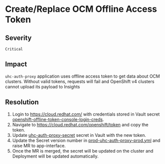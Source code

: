 # Create/Replace OCM Offline Access Token

## Severity

`Critical`

## Impact

`uhc-auth-proxy` application uses offline access token to get data about OCM clusters. Without valid tokens, requests will fail and OpenShift v4 clusters cannot upload its payload to Insights

## Resolution

1. Login to https://cloud.redhat.com/ with credentials stored in Vault secret [openshift-offline-token-console-login-creds](https://vault.devshift.net/ui/vault/secrets/insights/show/secrets/insights-prod/uhc-auth-proxy-prod/openshift-offline-token-console-login-creds).
2. Navigate to https://cloud.redhat.com/openshift/token and copy the token.
3. Update [uhc-auth-proxy-secret](https://vault.devshift.net/ui/vault/secrets/insights/show/secrets/insights-prod/uhc-auth-proxy-prod/uhc-auth-proxy-secret) secret in Vault with the new token.
4. Update the Secret version number in [prod-uhc-auth-proxy-prod.yml](../../../../data/services/insights/uhc-auth-proxy/namespaces/prod-uhc-auth-proxy-prod.yml) and raise MR to app-interface.
5. Once the MR is merged, the secret will be updated on the cluster and Deployment will be updated automatically.

